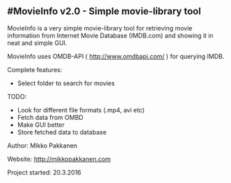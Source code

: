 #MovieInfo v2.0 - Simple movie-library tool
------------------------
MovieInfo is a very simple movie-library tool for retrieving movie information from
Internet Movie Database (IMDB.com) and showing it in neat and simple GUI.

MovieInfo uses OMDB-API ( http://www.omdbapi.com/ ) for querying IMDB.

Complete features:
- Select folder to search for movies

TODO:
- Look for different file formats (.mp4, avi etc)
- Fetch data from OMBD
- Make GUI better
- Store fetched data to database

Author: Mikko Pakkanen

Website: http://mikkopakkanen.com

Project started: 20.3.2016
